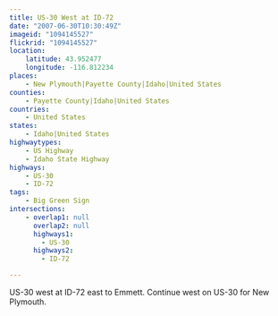 ```yaml
---
title: US-30 West at ID-72
date: "2007-06-30T10:30:49Z"
imageid: "1094145527"
flickrid: "1094145527"
location:
    latitude: 43.952477
    longitude: -116.812234
places:
    - New Plymouth|Payette County|Idaho|United States
counties:
    - Payette County|Idaho|United States
countries:
    - United States
states:
    - Idaho|United States
highwaytypes:
    - US Highway
    - Idaho State Highway
highways:
    - US-30
    - ID-72
tags:
    - Big Green Sign
intersections:
    - overlap1: null
      overlap2: null
      highways1:
        - US-30
      highways2:
        - ID-72

---
```

US-30 west at ID-72 east to Emmett.  Continue west on US-30 for New Plymouth.